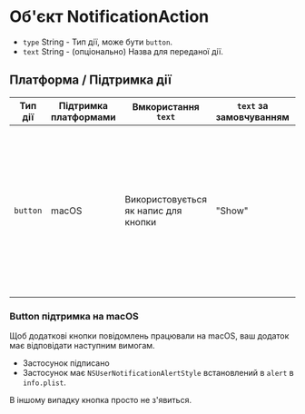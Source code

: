 # Об'єкт NotificationAction

* `type` String - Тип дії, може бути `button`.
* `text` String - (опціонально) Назва для переданої дії.

## Платформа / Підтримка дії

| Тип дії  | Підтримка платформами | Вмкористання `text`                  | `text` за замовчуванням | Обмеження                                                                                                                                                            |
| -------- | --------------------- | ------------------------------------ | ----------------------- | -------------------------------------------------------------------------------------------------------------------------------------------------------------------- |
| `button` | macOS                 | Використовується як напис для кнопки | "Show"                  | Maximum of one button, if multiple are provided only the last is used.  This action is also incomptible with `hasReply` and will be ignored if `hasReply` is `true`. |

### Button підтримка на macOS

Щоб додаткові кнопки повідомлень працювали на macOS, ваш додаток має відповідати наступним вимогам.

* Застосунок підписано
* Застосунок має `NSUserNotificationAlertStyle` встановлений в `alert` в `info.plist`.

В іншому випадку кнопка просто не з'явиться.
